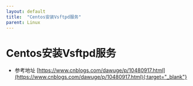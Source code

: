 ```yaml
---
layout: default
title:  "Centos安装Vsftpd服务"
parent: Linux
---
```


# Centos安装Vsftpd服务
- 参考地址 [https://www.cnblogs.com/dawuge/p/10480917.html](https://www.cnblogs.com/dawuge/p/10480917.html){:target="_blank"}

